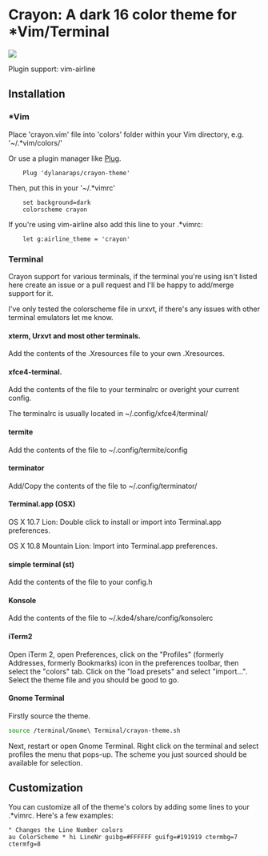 # Crayon: A dark  16 color theme for *Vim/Terminal

![](https://github.com/dylanaraps/crayon-theme/)

Plugin support: vim-airline


## Installation

### *Vim

Place 'crayon.vim' file into 'colors' folder within your Vim directory, e.g. '~/.*vim/colors/'

Or use a plugin manager like [Plug](https://github.com/junegunn/vim-plug).

```VimL
	Plug 'dylanaraps/crayon-theme'
```

Then, put this in your '~/.*vimrc'

```VimL
	set background=dark
	colorscheme crayon
```

If you're using vim-airline also add this line to your .*vimrc:

```VimL
	let g:airline_theme = 'crayon'
```

### Terminal

Crayon support for various terminals, if the terminal you're using isn't listed here create an issue or a pull request and I'll be happy to add/merge support for it.

I've only tested the colorscheme file in urxvt, if there's any issues with other terminal emulators let me know.

#### xterm, Urxvt and most other terminals.
Add the contents of the .Xresources file to your own .Xresources.

#### xfce4-terminal.
Add the contents of the file to your terminalrc or overight your current config.

The terminalrc is usually located in ~/.config/xfce4/terminal/

#### termite
Add the contents of the file to ~/.config/termite/config

#### terminator
Add/Copy the contents of the file to ~/.config/terminator/

#### Terminal.app (OSX)
OS X 10.7 Lion: Double click to install or import into Terminal.app preferences.

OS X 10.8 Mountain Lion: Import into Terminal.app preferences.

#### simple terminal (st)
Add the contents of the file to your config.h

#### Konsole
Add the contents of the file to ~/.kde4/share/config/konsolerc

#### iTerm2
Open iTerm 2, open Preferences, click on the "Profiles" (formerly Addresses, formerly Bookmarks) icon in the preferences toolbar, then select the "colors" tab. Click on the "load presets" and select "import...". Select the theme file and you should be good to go.

#### Gnome Terminal
Firstly source the theme.

```Bash
source /terminal/Gnome\ Terminal/crayon-theme.sh
```

Next, restart or open Gnome Terminal. Right click on the terminal and select profiles the menu that pops-up. The scheme you just sourced should be available for selection.


## Customization
You can customize all of the theme's colors by adding some lines to your .*vimrc. Here's a few examples:

```VimL
" Changes the Line Number colors
au ColorScheme * hi LineNr guibg=#FFFFFF guifg=#191919 ctermbg=7 ctermfg=8
```
